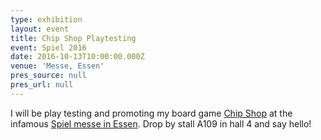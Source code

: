 ```yaml
---
type: exhibition
layout: event
title: Chip Shop Playtesting
event: Spiel 2016
date: 2016-10-13T10:00:00.000Z
venue: 'Messe, Essen'
pres_source: null
pres_url: null
---
```


I will be play testing and promoting my board game [Chip Shop](http://chipshopgame.com) at the infamous [Spiel messe in Essen](http://www.merz-verlag-en.com/). Drop by stall A109 in hall 4 and say hello!
